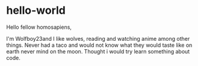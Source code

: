 # hello-world

Hello fellow homosapiens,

I'm Wolfboy23and I like wolves, reading and watching anime among other things. Never had a taco and would not know what they would taste like on earth never mind on the moon. Thought i would try learn something about code.

